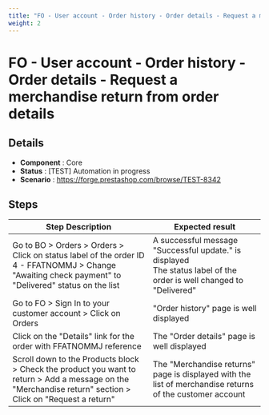```yaml
---
title: "FO - User account - Order history - Order details - Request a merchandise return from order details"
weight: 2
---
```


# FO - User account - Order history - Order details - Request a merchandise return from order details
## Details
* **Component** : Core
* **Status** : [TEST] Automation in progress
* **Scenario** : https://forge.prestashop.com/browse/TEST-8342

## Steps
| Step Description | Expected result |
| ----- | ----- |
| Go to BO > Orders > Orders > Click on status label of the order ID 4 - FFATNOMMJ > Change "Awaiting check payment" to "Delivered" status on the list | A successful message "Successful update." is displayed<br>The status label of the order is well changed to "Delivered" |
| Go to FO > Sign In to your customer account > Click on Orders | "Order history" page is well displayed |
| Click on the "Details" link for the order with FFATNOMMJ reference | The "Order details" page is well displayed |
| Scroll down to the Products block > Check the product you want to return > Add a message on the "Merchandise return" section > Click on "Request a return" | The "Merchandise returns" page is displayed with the list of merchandise returns of the customer account |
